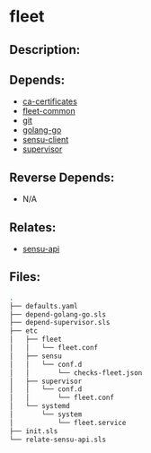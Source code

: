 # fleet

## Description:



## Depends:

  -  [ca-certificates](/salt/ca-certificates)
  -  [fleet-common](/salt/fleet-common)
  -  [git](/salt/git)
  -  [golang-go](/salt/golang-go)
  -  [sensu-client](/salt/sensu-client)
  -  [supervisor](/salt/supervisor)

## Reverse Depends:

  -  N/A

## Relates:

  -  [sensu-api](/salt/sensu-api)

## Files:

```bash
.
├── defaults.yaml
├── depend-golang-go.sls
├── depend-supervisor.sls
├── etc
│   ├── fleet
│   │   └── fleet.conf
│   ├── sensu
│   │   └── conf.d
│   │       └── checks-fleet.json
│   ├── supervisor
│   │   └── conf.d
│   │       └── fleet.conf
│   └── systemd
│       └── system
│           └── fleet.service
├── init.sls
└── relate-sensu-api.sls
```
